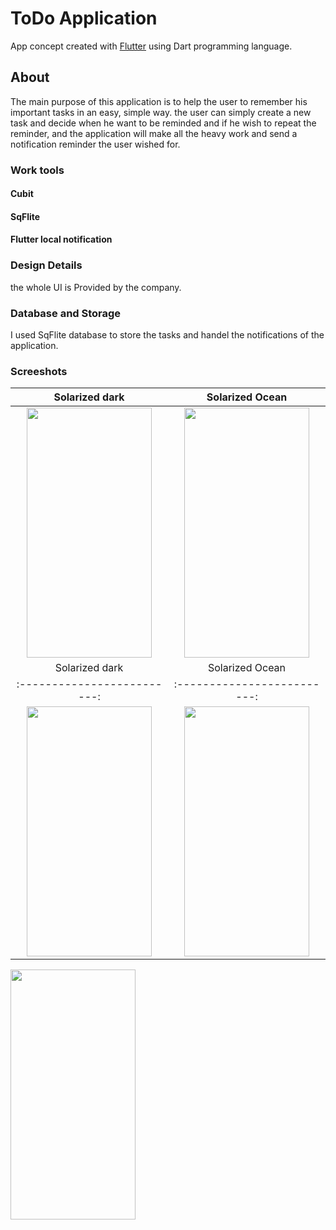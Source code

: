 # ToDo Application

App concept created with [Flutter](https://flutter.dev/) using Dart programming language.

## About

The main purpose of this application is to help the user to remember his important tasks in an easy, simple way. the user can simply create a new task and decide when he want to be reminded and if he wish to repeat the reminder, and the application will make all the heavy work and send a notification reminder the user wished for.

### Work tools
#### Cubit 
#### SqFlite
#### Flutter local notification


### Design Details
the whole UI is Provided by the company. 

### Database and Storage
I used SqFlite database to store the tasks and handel the notifications of the application.

### Screeshots

Solarized dark                  |  Solarized Ocean              
:------------------------------:|:------------------------------:|
<img screenshot-1654811860575 src="https://user-images.githubusercontent.com/80913778/181430607-c11a2970-87a1-43e4-a4cf-c1630ef573f2.png" width="200" height="400"> | <img screenshot-1654811860575 src="https://user-images.githubusercontent.com/80913778/181430609-85991013-8490-4ac5-b440-29e04c3082bc.png" width="200" height="400"> |
Solarized dark             |  Solarized Ocean          |  Blue Moon 
:-------------------------:|:-------------------------:| |:-------------------------:
<img screenshot-1654811860575 src="https://user-images.githubusercontent.com/80913778/181430620-b451b8cb-ce13-4d8e-a78a-3a27bf734972.png" width="200" height="400"> |  <img screenshot-1654811860575 src="https://user-images.githubusercontent.com/80913778/181430624-d431c11d-f93c-4256-8786-aca85fe20990.png" width="200" height="400"> |
<img screenshot-1654811860575 src="https://user-images.githubusercontent.com/80913778/181430617-c5d716d8-5e49-4290-9b97-8c4c29ba2781.png" width="200" height="400"> 






